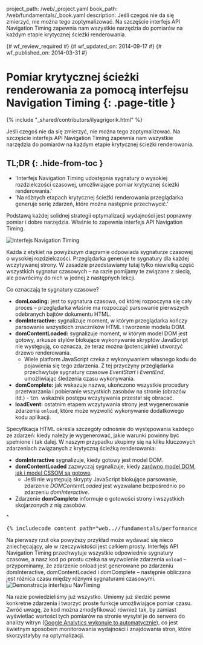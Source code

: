 project_path: /web/_project.yaml
book_path: /web/fundamentals/_book.yaml
description: Jeśli czegoś nie da się zmierzyć, nie można tego zoptymalizować. Na szczęście interfejs API Navigation Timing zapewnia nam wszystkie narzędzia do pomiarów na każdym etapie krytycznej ścieżki renderowania.

{# wf_review_required #}
{# wf_updated_on: 2014-09-17 #}
{# wf_published_on: 2014-03-31 #}

# Pomiar krytycznej ścieżki renderowania za pomocą interfejsu Navigation Timing {: .page-title }

{% include "_shared/contributors/ilyagrigorik.html" %}


Jeśli czegoś nie da się zmierzyć, nie można tego zoptymalizować. Na szczęście interfejs API Navigation Timing zapewnia nam wszystkie narzędzia do pomiarów na każdym etapie krytycznej ścieżki renderowania.


## TL;DR {: .hide-from-toc }
- 'Interfejs Navigation Timing udostępnia sygnatury o wysokiej rozdzielczości czasowej, umożliwiające pomiar krytycznej ścieżki renderowania.'
- 'Na różnych etapach krytycznej ścieżki renderowania przeglądarka generuje serię zdarzeń, które można następnie przechwycić.'


Podstawą każdej solidnej strategii optymalizacji wydajności jest poprawny pomiar i dobre narzędzia. Właśnie to zapewnia interfejs API Navigation Timing.

<img src="images/dom-navtiming.png" class="center" alt="Interfejs Navigation Timing">

Każda z etykiet na powyższym diagramie odpowiada sygnaturze czasowej o wysokiej rozdzielczości. Przeglądarka generuje te sygnatury dla każdej wczytywanej strony. W zasadzie przedstawiamy tutaj tylko niewielką część wszystkich sygnatur czasowych &ndash; na razie pomijamy te związane z siecią, ale powrócimy do nich w jednej z następnych lekcji.

Co oznaczają te sygnatury czasowe?

* **domLoading:** jest to sygnatura czasowa, od której rozpoczyna się cały proces &ndash; przeglądarka właśnie ma rozpocząć parsowanie pierwszych odebranych bajtów dokumentu
  HTML.
* **domInteractive:** sygnalizuje moment, w którym przeglądarka kończy parsowanie wszystkich znaczników HTML i tworzenie modelu DOM.
* **domContentLoaded:** sygnalizuje moment, w którym model DOM jest gotowy, arkusze stylów blokujące wykonywanie skryptów JavaScript nie występują, co oznacza, że teraz można (potencjalnie) utworzyć drzewo renderowania.
    * Wiele platform JavaScript czeka z wykonywaniem własnego kodu do pojawienia się tego zdarzenia. Z tej przyczyny przeglądarka przechwytuje sygnatury czasowe _EventStart_ i _EventEnd_, umożliwiając śledzenia czasu wykonywania.
* **domComplete:** jak wskazuje nazwa, ukończono wszystkie procedury przetwarzania i pobieranie wszystkich zasobów na stronie (obrazów itd.) - tzn. wskaźnik postępu wczytywania przestał się obracać.
* **loadEvent:** ostatnim etapem wczytywania strony jest wygenerowanie zdarzenia `onload`, które może wyzwolić wykonywanie dodatkowego kodu aplikacji.

Specyfikacja HTML określa szczegóły odnośnie do występowania każdego ze zdarzeń: kiedy należy je wygenerować, jakie warunki powinny być spełnione i tak dalej. W naszym przypadku skupimy się na kilku kluczowych zdarzeniach związanych z krytyczną ścieżką renderowania:

* **domInteractive** sygnalizuje, kiedy gotowy jest model DOM.
* **domContentLoaded** zazwyczaj sygnalizuje, kiedy [zarówno model DOM, jak i model CSSOM są gotowe](http://calendar.perfplanet.com/2012/deciphering-the-critical-rendering-path/).
    * Jeśli nie występują skrypty JavaScript blokujące parsowanie, zdarzenie _DOMContentLoaded_ jest wyzwalane bezpośrednio po zdarzeniu _domInteractive_.
* Zdarzenie **domComplete** informuje o gotowości strony i wszystkich skojarzonych z nią zasobów.

^

<pre class="prettyprint">
{% includecode content_path="web..//fundamentals/performance/critical-rendering-path/_code/measure_crp.html" region_tag="full" lang=html %}
</pre>

Na pierwszy rzut oka powyższy przykład może wydawać się nieco zniechęcający, ale w rzeczywistości jest całkiem prosty. Interfejs API Navigation Timing przechwytuje wszystkie odpowiednie sygnatury czasowe, a nasz kod po prostu czeka na wyzwolenie zdarzenia `onload` &ndash; przypominamy, że zdarzenie onload jest generowane po zdarzeniu domInteractive, domContentLoaded i domComplete &ndash; następnie obliczana jest różnica czasu między różnymi sygnaturami czasowymi.
<img src="images/device-navtiming-small.png" class="center" alt="Demonstracja interfejsu NavTiming">

Na razie powiedzieliśmy już wszystko. Umiemy już śledzić pewne konkretne zdarzenia i tworzyć proste funkcje umożliwiające pomiar czasu. Zwróć uwagę, że kod można zmodyfikować również tak, by zamiast wyświetlać wartości tych pomiarów na stronie wysyłał je do serwera do analizy witryn ([Google Analytics wykonuje to automatycznie](https://support.google.com/analytics/answer/1205784?hl=en)), co jest świetnym sposobem monitorowania wydajności i znajdowania stron, które skorzystałyby na optymalizacji.



